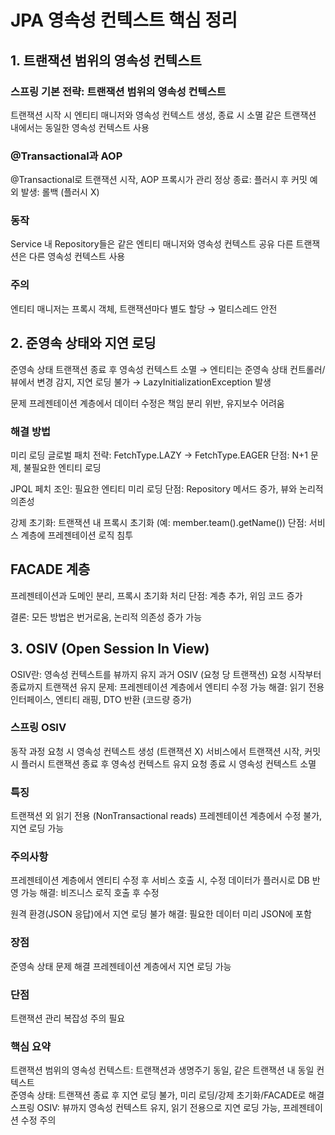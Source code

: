 # JPA 영속성 컨텍스트 핵심 정리
## 1. 트랜잭션 범위의 영속성 컨텍스트

### 스프링 기본 전략: 트랜잭션 범위의 영속성 컨텍스트
트랜잭션 시작 시 엔티티 매니저와 영속성 컨텍스트 생성, 종료 시 소멸
같은 트랜잭션 내에서는 동일한 영속성 컨텍스트 사용


### @Transactional과 AOP
@Transactional로 트랜잭션 시작, AOP 프록시가 관리
정상 종료: 플러시 후 커밋
예외 발생: 롤백 (플러시 X)


### 동작
Service 내 Repository들은 같은 엔티티 매니저와 영속성 컨텍스트 공유
다른 트랜잭션은 다른 영속성 컨텍스트 사용


### 주의
엔티티 매니저는 프록시 객체, 트랜잭션마다 별도 할당 → 멀티스레드 안전



## 2. 준영속 상태와 지연 로딩

준영속 상태
트랜잭션 종료 후 영속성 컨텍스트 소멸 → 엔티티는 준영속 상태
컨트롤러/뷰에서 변경 감지, 지연 로딩 불가 → LazyInitializationException 발생


문제
프레젠테이션 계층에서 데이터 수정은 책임 분리 위반, 유지보수 어려움


### 해결 방법
미리 로딩
글로벌 패치 전략: FetchType.LAZY → FetchType.EAGER
단점: N+1 문제, 불필요한 엔티티 로딩


JPQL 페치 조인: 필요한 엔티티 미리 로딩
단점: Repository 메서드 증가, 뷰와 논리적 의존성


강제 초기화: 트랜잭션 내 프록시 초기화 (예: member.team().getName())
단점: 서비스 계층에 프레젠테이션 로직 침투




## FACADE 계층
프레젠테이션과 도메인 분리, 프록시 초기화 처리
단점: 계층 추가, 위임 코드 증가




결론: 모든 방법은 번거로움, 논리적 의존성 증가 가능

## 3. OSIV (Open Session In View)

OSIV란: 영속성 컨텍스트를 뷰까지 유지
과거 OSIV (요청 당 트랜잭션)
요청 시작부터 종료까지 트랜잭션 유지
문제: 프레젠테이션 계층에서 엔티티 수정 가능
해결: 읽기 전용 인터페이스, 엔티티 래핑, DTO 반환 (코드량 증가)


### 스프링 OSIV
동작 과정
요청 시 영속성 컨텍스트 생성 (트랜잭션 X)
서비스에서 트랜잭션 시작, 커밋 시 플러시
트랜잭션 종료 후 영속성 컨텍스트 유지
요청 종료 시 영속성 컨텍스트 소멸


### 특징
트랜잭션 외 읽기 전용 (NonTransactional reads)
프레젠테이션 계층에서 수정 불가, 지연 로딩 가능




### 주의사항
프레젠테이션 계층에서 엔티티 수정 후 서비스 호출 시, 수정 데이터가 플러시로 DB 반영 가능
해결: 비즈니스 로직 호출 후 수정


원격 환경(JSON 응답)에서 지연 로딩 불가
해결: 필요한 데이터 미리 JSON에 포함




### 장점
준영속 상태 문제 해결
프레젠테이션 계층에서 지연 로딩 가능


### 단점
트랜잭션 관리 복잡성 주의 필요



### 핵심 요약

트랜잭션 범위의 영속성 컨텍스트: 트랜잭션과 생명주기 동일, 같은 트랜잭션 내 동일 컨텍스트<br>
준영속 상태: 트랜잭션 종료 후 지연 로딩 불가, 미리 로딩/강제 초기화/FACADE로 해결<br>
스프링 OSIV: 뷰까지 영속성 컨텍스트 유지, 읽기 전용으로 지연 로딩 가능, 프레젠테이션 수정 주의